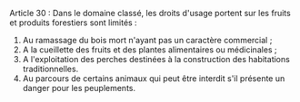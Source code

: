 Article 30 : Dans le domaine classé, les droits d'usage portent sur
les fruits et produits forestiers sont limités :
1)  Au ramassage du bois mort n'ayant pas un caractère commercial ;
2)  A la cueillette des fruits et des plantes alimentaires ou
médicinales ;
3)  A l'exploitation des perches destinées à la construction des
habitations traditionnelles.
4)  Au parcours de certains animaux qui peut être interdit s'il
présente un danger pour les peuplements.